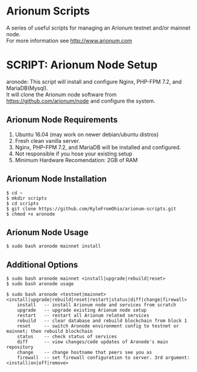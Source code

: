 # Arionum Scripts

A series of useful scripts for managing an Arionum testnet and/or mainnet node.  
For more information see http://www.arionum.com

# SCRIPT: Arionum Node Setup 

aronode: This script will install and configure Nginx, PHP-FPM 7.2, and MariaDB(Mysql).  
It will clone the Arionum node software from https://github.com/arionum/node and configure the system.  

## Arionum Node Requirements
1. Ubuntu 16.04 (may work on newer debian/ubuntu distros)  
2. Fresh clean vanilla server.  
3. Nginx, PHP-FPM 7.2, and MariaDB will be installed and configured.  
4. Not responsible if you hose your existing setup
5. Minimum Hardware Recomendation: 2GB of RAM

## Arionum Node Installation 
`$ cd ~`  
`$ mkdir scripts`  
`$ cd scripts`  
`$ git clone https://github.com/KyleFromOhio/arionum-scripts.git`  
`$ chmod +x aronode`  

## Arionum Node Usage
`$ sudo bash aronode mainnet install`  

## Additional Options
`$ sudo bash aronode mainnet <install|upgrade|rebuild|reset>`  
`$ sudo bash aronode usage`  
 
`$ sudo bash aronode <testnet|mainnet> <install|upgrade|rebuild|reset|restart|status|diff|change|firewall>`  
`    install   -- install Arionum node and services from scratch`  
`    upgrade   -- upgrade existing Arionum node setup`  
`    restart   -- restart all Arionum related services`  
`    rebuild   -- clear database and rebuild blockchain from block 1`  
`    reset     -- switch Aronode environment config to testnet or mainnet; then rebuild blockchain`  
`    status    -- check status of services`  
`    diff      -- view changes/code updates of Aronode's main repository`  
`    change    -- change hostname that peers see you as`  
`    firewall  -- set firewall configuration to server. 3rd argument: <install|on|off|remove>`  

